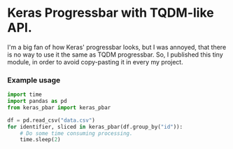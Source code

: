 # Keras Progressbar with TQDM-like API.
I'm a big fan of how Keras' progressbar looks, but I was annoyed,
that there is no way to use it the same as TQDM progressbar. 
So, I published this tiny module, in order to avoid copy-pasting it
in every my project.

### Example usage
```python
import time
import pandas as pd
from keras_pbar import keras_pbar

df = pd.read_csv("data.csv")
for identifier, sliced in keras_pbar(df.group_by("id")):
    # Do some time consuming processing.
    time.sleep(2)
```
